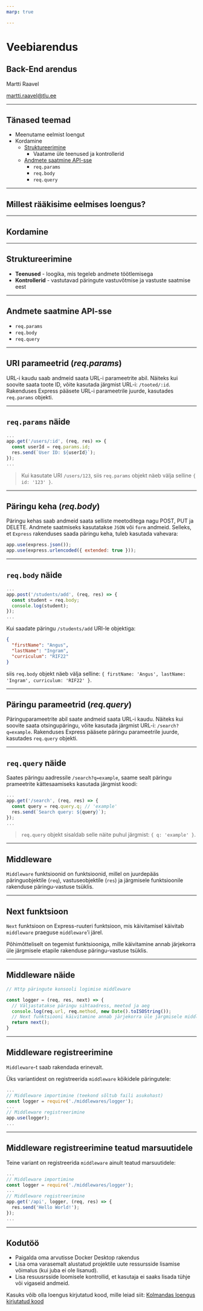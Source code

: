 ```yaml
---
marp: true

---
```

# Veebiarendus

## Back-End arendus

Martti Raavel

<martti.raavel@tlu.ee>

---

## Tänased teemad

- Meenutame eelmist loengut
- Kordamine
  - [Struktureerimine](../../../Subjects/Back-End-Frameworks/Topics/Structuring/README.md)
    - Vaatame üle teenused ja kontrollerid
  - [Andmete saatmine API-sse](../../../Subjects/Back-End-Frameworks/Topics/Sending-Data-To-Express/README.md)
    - `req.params`
    - `req.body`
    - `req.query`

---

## Millest rääkisime eelmises loengus?

---

## Kordamine

---

## Struktureerimine

- **Teenused** - loogika, mis tegeleb andmete töötlemisega
- **Kontrollerid** - vastutavad päringute vastuvõtmise ja vastuste saatmise eest

---

## Andmete saatmine API-sse

- `req.params`
- `req.body`
- `req.query`

---

## URI parameetrid (*req.params*)

URL-i kaudu saab andmeid saata URL-i parameetrite abil. Näiteks kui soovite saata toote ID, võite kasutada järgmist URL-i: `/tooted/:id`. Rakenduses Express pääsete URL-i parameetrile juurde, kasutades `req.params` objekti.

---

## `req.params` näide

```javascript
...
app.get('/users/:id', (req, res) => {
  const userId = req.params.id;
  res.send(`User ID: ${userId}`);
});
...
```

> Kui kasutate URI `/users/123`, siis `req.params` objekt näeb välja selline `{ id: '123' }`.

---

## Päringu keha (*req.body*)

Päringu kehas saab andmeid saata selliste meetoditega nagu POST, PUT ja DELETE. Andmete saatmiseks kasutatakse `JSON` või `form` andmeid. Selleks, et `Express` rakenduses saada päringu keha, tuleb kasutada vahevara:

```javascript
app.use(express.json());
app.use(express.urlencoded({ extended: true }));
```

---

## `req.body` näide

```javascript
...
app.post('/students/add', (req, res) => {
  const student = req.body;
  console.log(student);
});
...
```

Kui saadate päringu `/students/add` URI-le objektiga:

```json
{
  "firstName": "Angus",
  "lastName": "Ingram",
  "curriculum": "RIF22"
}
```

siis `req.body` objekt näeb välja selline:
`{ firstName: 'Angus', lastName: 'Ingram', curriculum: 'RIF22' }`.

---

## Päringu parameetrid (*req.query*)

Päringuparameetrite abil saate andmeid saata URL-i kaudu. Näiteks kui soovite saata otsingupäringu, võite kasutada järgmist URL-i: `/search?q=example`. Rakenduses Express pääsete päringu parameetrile juurde, kasutades `req.query` objekti.

---

## `req.query` näide

Saates päringu aadressile `/search?q=example`, saame sealt päringu prameetrite kättesaamiseks kasutada järgmist koodi:

```javascript
...
app.get('/search', (req, res) => {
  const query = req.query.q; // 'example'
  res.send(`Search query: ${query}`);
});
...
```

> `req.query` objekt sisaldab selle näite puhul järgmist: `{ q: 'example' }`.

---

## Middleware

`Middleware` funktsioonid on funktsioonid, millel on juurdepääs päringuobjektile (`req`), vastuseobjektile (`res`) ja järgmisele funktsioonile rakenduse päringu-vastuse tsüklis.

---

## Next funktsioon

`Next` funktsioon on Express-ruuteri funktsioon, mis käivitamisel käivitab `middleware` praeguse `middleware`’i järel.

Põhimõtteliselt on tegemist funktsiooniga, mille käivitamine annab järjekorra üle järgmisele etapile rakenduse päringu-vastuse tsüklis.

---

## Middleware näide

```javascript
// Http päringute konsooli logimise middleware

const logger = (req, res, next) => {
  // Väljastatakse päringu sihtaadress, meetod ja aeg
  console.log(req.url, req.method, new Date().toISOString());
  // Next funktsiooni käivitamine annab järjekorra üle järgmisele middleware'le
  return next();
}
```

---

## Middleware registreerimine

`Middleware`-t saab rakendada erinevalt.

Üks variantidest on registreerida `middleware` kõikidele päringutele:

```javascript
...
// Middleware importimine (teekond sõltub faili asukohast)
const logger = require('./middlewares/logger');
...
// Middleware registreerimine
app.use(logger);
...
```

---

## Middleware registreerimine teatud marsuutidele

Teine variant on registreerida `middleware` ainult teatud marsuutidele:

```javascript
...
// Middleware importimine
const logger = require('./middlewares/logger');
...
// Middleware registreerimine
app.get('/api', logger, (req, res) => {
  res.send('Hello World!');
});
...
```

---

## Kodutöö

- Paigalda oma arvutisse Docker Desktop rakendus
- Lisa oma varasemalt alustatud projektile uute ressursside lisamise võimalus (kui juba ei ole lisanud).
- Lisa resuusrsside loomisele kontrollid, et kasutaja ei saaks lisada tühje või vigaseid andmeid.
  
Kasuks võib olla loengus kirjutatud kood, mille leiad siit: [Kolmandas loengus kirjutatud kood](https://github.com/HK-Mikrokraadid/Martti/tree/main/lessons/BE/03)
